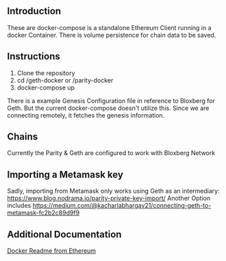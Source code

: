 ## Introduction
These are docker-compose is a standalone Ethereum Client running in a docker Container. There is volume persistence for chain data to be saved.

## Instructions
1) Clone the repository
2) cd /geth-docker or /parity-docker
2) docker-compose up

There is a example Genesis Configuration file in reference to Bloxberg for Geth. But the current docker-compose doesn't utilize this. Since we are connecting remotely, it fetches the genesis information.

## Chains
Currently the Parity & Geth are configured to work with Bloxberg Network 

## Importing a Metamask key
Sadly, importing from Metamask only works using Geth as an intermediary: https://www.blog.nodrama.io/parity-private-key-import/ Another Option includes https://medium.com/@kacharlabhargav21/connecting-geth-to-metamask-fc2b2c89d9f9

## Additional Documentation
[Docker Readme from Ethereum](https://github.com/openethereum/wiki/blob/master/Docker.md)
